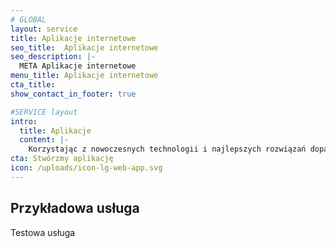 ```yaml
---
# GLOBAL 
layout: service
title: Aplikacje internetowe
seo_title:  Aplikacje internetowe
seo_description: |-
  META Aplikacje internetowe
menu_title: Aplikacje internetowe
cta_title:
show_contact_in_footer: true

#SERVICE layout
intro: 
  title: Aplikacje
  content: |-
    Korzystając z nowoczesnych technologii i najlepszych rozwiązań dopasowanych do Twoich potrzeb stworzymy aplikacje internetowe - funkcjonalne, bezpieczne i łatwe w użyciu. Zdobędziesz zaufanie klientów, którzy chętnie będą korzystać z proponowanych przez Ciebie rozwiązań.
cta: Stwórzmy aplikację
icon: /uploads/icon-lg-web-app.svg
---
```

## Przykładowa usługa

Testowa usługa